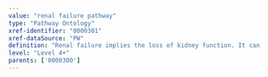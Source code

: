 ```yaml
---
value: "renal failure pathway"
type: "Pathway Ontology"
xref-identifier: "0000301"
xref-dataSource: "PW"
definition: "Renal failure implies the loss of kidney function. It can be acute and rapidly progressing, or chronic with slow progression. Chronic renal failure may involve a number of kidney diseases and end-stage renal failure is the ultimate consequence."
level: "Level 4+"
parents: ['0000300']
---
```

